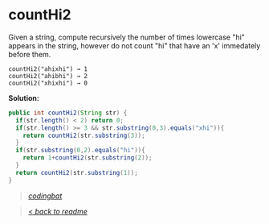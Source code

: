 # countHi2

Given a string, compute recursively the number of times lowercase "hi" appears in the string, however do not count "hi" that have an 'x' immedately before them.

```
countHi2("ahixhi") → 1
countHi2("ahibhi") → 2
countHi2("xhixhi") → 0
```

**Solution:**

```java
public int countHi2(String str) {
  if(str.length() < 2) return 0;
  if(str.length() >= 3 && str.substring(0,3).equals("xhi")){
    return countHi2(str.substring(3));
  }
  if(str.substring(0,2).equals("hi")){
    return 1+countHi2(str.substring(2));
  }
  return countHi2(str.substring(1));
}
```

> _[codingbat](https://codingbat.com/prob/p143900)_

> [< _back to readme_](FINDREPLACEREADME)